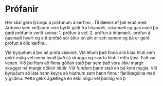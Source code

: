 # Prófanir
Hér skal gera lýsingu á prófunum á kerfinu . Til dæmis ef þið eruð með Arduino sem vefþjónn sem byrtir gildi frá hitamæli, 
rakamæli og gas mæli þá gæti prófunin verið svona: 1. prófun á vef, 2. prófun á hitamæli, .prófun á gasmæli hvert og eitt prófað sér 
áður en allt er sett saman og þá er gerð prófun á öllu kerfinu.

Við byrjuðum á því að prófa visionið. Við létum það finna alla bláa hluti sem gekk mjög vel nema hvað það sá skugga og svarta hluti í réttu ljósi. Það var vesen. Við þurftum að finna góðan stað þar sem það voru ekki margir skuggar né margir dökkir hlutir. Við fundum þann
stað en þá kom mygla.
Við byrjuðum að láta hann keyra að hlutnum sem hann finnur fjarðlægðina með y gildinu. Þetta gekk ágætlega en ekki nógu vel þannig við þ
